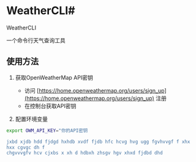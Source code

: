  # WeatherCLI# 
WeatherCLI

一个命令行天气查询工具

## 使用方法

1. 获取OpenWeatherMap API密钥
   - 访问 [https://home.openweathermap.org/users/sign_up](https://home.openweathermap.org/users/sign_up) 注册
   - 在控制台获取API密钥

2. 配置环境变量
```bash
export OWM_API_KEY="你的API密钥

jxbd xjdb hdd fjdgd hxhdb xvdf fjdb hfc hcvg hvg ugg fgvhvvgf f xhx
hxx cgvgc dh f
chgvvvgfv hcv cjxbs x xh d hdbxh zhsgv hgv xhxd fjdbd dhd